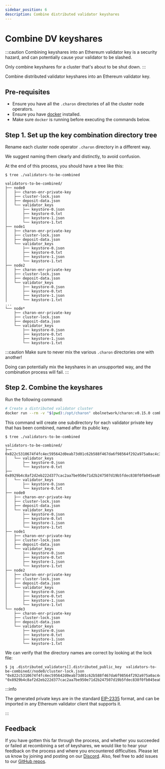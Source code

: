 ```yaml
---
sidebar_position: 6
description: Combine distributed validator keyshares
---
```


# Combine DV keyshares

:::caution
Combining keyshares into an Ethereum validator key is a security hazard, and can potentially cause your validator to be slashed.

Only combine keyshares for a cluster that's about to be shut down.
:::

Combine distributed validator keyshares into an Ethereum validator key.

## Pre-requisites

- Ensure you have all the `.charon` directories of all the cluster node operators.
- Ensure you have [docker](https://docs.docker.com/engine/install/) installed.
- Make sure `docker` is running before executing the commands below.

## Step 1. Set up the key combination directory tree

Rename each cluster node operator `.charon` directory in a different way.

We suggest naming them clearly and distinctly, to avoid confusion.

At the end of this process, you should have a tree like this:

```shell
$ tree ./validators-to-be-combined

validators-to-be-combined/
├── node0
│   ├── charon-enr-private-key
│   ├── cluster-lock.json
│   ├── deposit-data.json
│   └── validator_keys
│       ├── keystore-0.json
│       ├── keystore-0.txt
│       ├── keystore-1.json
│       └── keystore-1.txt
├── node1
│   ├── charon-enr-private-key
│   ├── cluster-lock.json
│   ├── deposit-data.json
│   └── validator_keys
│       ├── keystore-0.json
│       ├── keystore-0.txt
│       ├── keystore-1.json
│       └── keystore-1.txt
├── node2
│   ├── charon-enr-private-key
│   ├── cluster-lock.json
│   ├── deposit-data.json
│   └── validator_keys
│       ├── keystore-0.json
│       ├── keystore-0.txt
│       ├── keystore-1.json
│       └── keystore-1.txt
...
└── node*
    ├── charon-enr-private-key
    ├── cluster-lock.json
    ├── deposit-data.json
    └── validator_keys
        ├── keystore-0.json
        ├── keystore-0.txt
        ├── keystore-1.json
        └── keystore-1.txt
```

:::caution
Make sure to never mix the various `.charon` directories one with another!

Doing can potentially mix the keyshares in an unsupported way, and the combination process will fail.
:::

## Step 2. Combine the keyshares

Run the following command:

```sh
# Create a distributed validator cluster
docker run --rm -v "$(pwd):/opt/charon" obolnetwork/charon:v0.15.0 combine --cluster-dir /opt/charon/validators-to-be-combined
```

This command will create one subdirectory for each validator private key that has been combined, named after its public key.
 
```shell
$ tree ./validators-to-be-combined

validators-to-be-combined/
├── 0x822c5310674f4fc4ec595642d0eab73d01c62b588f467da6f98564f292a975a0ac4c3a10f1b3a00ccc166a28093c2dcd
│   └── validator_keys
│       ├── keystore-0.json
│       └── keystore-0.txt
├── 0x8929b4c8af2d2eb222d377cac2aa7be950e71d2b247507d19b5fdec838f0fb045ea8910075f191fd468da4be29690106
│   └── validator_keys
│       ├── keystore-0.json
│       └── keystore-0.txt
├── node0
│   ├── charon-enr-private-key
│   ├── cluster-lock.json
│   ├── deposit-data.json
│   └── validator_keys
│       ├── keystore-0.json
│       ├── keystore-0.txt
│       ├── keystore-1.json
│       └── keystore-1.txt
├── node1
│   ├── charon-enr-private-key
│   ├── cluster-lock.json
│   ├── deposit-data.json
│   └── validator_keys
│       ├── keystore-0.json
│       ├── keystore-0.txt
│       ├── keystore-1.json
│       └── keystore-1.txt
├── node2
│   ├── charon-enr-private-key
│   ├── cluster-lock.json
│   ├── deposit-data.json
│   └── validator_keys
│       ├── keystore-0.json
│       ├── keystore-0.txt
│       ├── keystore-1.json
│       └── keystore-1.txt
└── node3
    ├── charon-enr-private-key
    ├── cluster-lock.json
    ├── deposit-data.json
    └── validator_keys
        ├── keystore-0.json
        ├── keystore-0.txt
        ├── keystore-1.json
        └── keystore-1.txt
```

We can verify that the directory names are correct by looking at the lock file:

```shell
$ jq .distributed_validators[].distributed_public_key  validators-to-be-combined//node0/cluster-lock.json
"0x822c5310674f4fc4ec595642d0eab73d01c62b588f467da6f98564f292a975a0ac4c3a10f1b3a00ccc166a28093c2dcd"
"0x8929b4c8af2d2eb222d377cac2aa7be950e71d2b247507d19b5fdec838f0fb045ea8910075f191fd468da4be29690106"
```

:::info

The generated private keys are in the standard [EIP-2335](https://github.com/ethereum/EIPs/blob/master/EIPS/eip-2335.md) format, and can be imported in any Ethereum validator client that supports it.

:::

## Feedback

If you have gotten this far through the process, and whether you succeeded or failed at recombining a set of keyshares, we would like to hear your feedback on the process and where you encountered difficulties. Please let us know by joining and posting on our [Discord](https://discord.gg/n6ebKsX46w). Also, feel free to add issues to our [GitHub repos](https://github.com/ObolNetwork).
